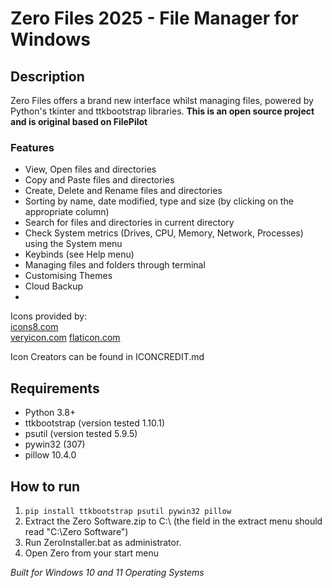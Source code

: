 # Zero Files 2025 - File Manager for Windows
## Description

Zero Files offers a brand new interface whilst managing files, powered by Python's tkinter and ttkbootstrap libraries.
**This is an open source project and is original based on FilePilot**

### Features

- View, Open files and directories
- Copy and Paste files and directories
- Create, Delete and Rename files and directories
- Sorting by name, date modified, type and size (by clicking on the appropriate column)
- Search for files and directories in current directory
- Check System metrics (Drives, CPU, Memory, Network, Processes) using the System menu
- Keybinds (see Help menu)
- Managing files and folders through terminal
- Customising Themes
- Cloud Backup
- 

Icons provided by:  
[icons8.com](https://icons8.com/)  
[veryicon.com](https://www.veryicon.com/)
[flaticon.com](https://www.flaticon.com)

Icon Creators can be found in ICONCREDIT.md

## Requirements

- Python 3.8+
- ttkbootstrap (version tested 1.10.1)
- psutil (version tested 5.9.5)
- pywin32 (307)
- pillow 10.4.0

## How to run

1. ```pip install ttkbootstrap psutil pywin32 pillow```
2. Extract the Zero Software.zip to C:\ (the field in the extract menu should read "C:\Zero Software")
3. Run ZeroInstaller.bat as administrator.
4. Open Zero from your start menu

*Built for Windows 10 and 11 Operating Systems*



